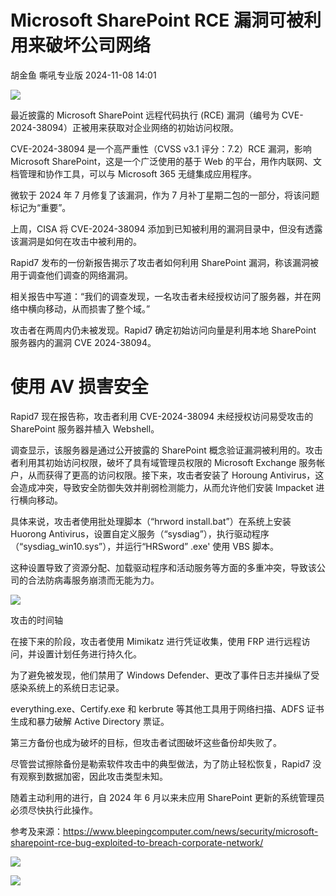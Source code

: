 #  Microsoft SharePoint RCE 漏洞可被利用来破坏公司网络   
胡金鱼  嘶吼专业版   2024-11-08 14:01  
  
![](https://mmbiz.qpic.cn/mmbiz_gif/wpkib3J60o297rwgIksvLibPOwR24tqI8dGRUah80YoBLjTBJgws2n0ibdvfvv3CCm0MIOHTAgKicmOB4UHUJ1hH5g/640?wx_fmt=gif "")  
  
最近披露的 Microsoft SharePoint 远程代码执行 (RCE) 漏洞（编号为 CVE-2024-38094）正被用来获取对企业网络的初始访问权限。  
  
CVE-2024-38094 是一个高严重性（CVSS v3.1 评分：7.2）RCE 漏洞，影响 Microsoft SharePoint，这是一个广泛使用的基于 Web 的平台，用作内联网、文档管理和协作工具，可以与 Microsoft 365 无缝集成应用程序。  
  
微软于 2024 年 7 月修复了该漏洞，作为 7 月补丁星期二包的一部分，将该问题标记为“重要”。  
  
上周，CISA 将 CVE-2024-38094 添加到已知被利用的漏洞目录中，但没有透露该漏洞是如何在攻击中被利用的。   
  
Rapid7 发布的一份新报告揭示了攻击者如何利用 SharePoint 漏洞，称该漏洞被用于调查他们调查的网络漏洞。  
  
相关报告中写道：“我们的调查发现，一名攻击者未经授权访问了服务器，并在网络中横向移动，从而损害了整个域。”   
  
攻击者在两周内仍未被发现。Rapid7 确定初始访问向量是利用本地 SharePoint 服务器内的漏洞 CVE 2024-38094。  
# 使用 AV 损害安全  
  
Rapid7 现在报告称，攻击者利用 CVE-2024-38094 未经授权访问易受攻击的 SharePoint 服务器并植入 Webshell。  
  
调查显示，该服务器是通过公开披露的 SharePoint 概念验证漏洞被利用的。攻击者利用其初始访问权限，破坏了具有域管理员权限的 Microsoft Exchange 服务帐户，从而获得了更高的访问权限。接下来，攻击者安装了 Horoung Antivirus，这会造成冲突，导致安全防御失效并削弱检测能力，从而允许他们安装 Impacket 进行横向移动。  
  
具体来说，攻击者使用批处理脚本（“hrword install.bat”）在系统上安装Huorong Antivirus，设置自定义服务（“sysdiag”），执行驱动程序（“sysdiag_win10.sys”），并运行“HRSword” .exe' 使用 VBS 脚本。  
  
这种设置导致了资源分配、加载驱动程序和活动服务等方面的多重冲突，导致该公司的合法防病毒服务崩溃而无能为力。  
  
![](https://mmbiz.qpic.cn/sz_mmbiz_png/wpkib3J60o296hS5tD8MwVlk7lDqOHyYoKnrRXliaPJLS3iaGOJdXSIGJJlLkIZK16IY3Cp3UQEPtiaZltiaUEn2Mpg/640?wx_fmt=png&from=appmsg "")  
  
攻击的时间轴  
  
在接下来的阶段，攻击者使用 Mimikatz 进行凭证收集，使用 FRP 进行远程访问，并设置计划任务进行持久化。  
  
为了避免被发现，他们禁用了 Windows Defender、更改了事件日志并操纵了受感染系统上的系统日志记录。  
  
everything.exe、Certify.exe 和 kerbrute 等其他工具用于网络扫描、ADFS 证书生成和暴力破解 Active Directory 票证。  
  
第三方备份也成为破坏的目标，但攻击者试图破坏这些备份却失败了。  
  
尽管尝试擦除备份是勒索软件攻击中的典型做法，为了防止轻松恢复，Rapid7 没有观察到数据加密，因此攻击类型未知。  
  
随着主动利用的进行，自 2024 年 6 月以来未应用 SharePoint 更新的系统管理员必须尽快执行此操作。  
  
参考及来源：https://www.bleepingcomputer.com/news/security/microsoft-sharepoint-rce-bug-exploited-to-breach-corporate-network/  
  
![](https://mmbiz.qpic.cn/sz_mmbiz_png/wpkib3J60o296hS5tD8MwVlk7lDqOHyYoaDia27XD7hMw91B9uxicqvM3ZdEiaAzk4JXzM62YGcMgDtticIdLdNfpkw/640?wx_fmt=png&from=appmsg "")  
  
![](https://mmbiz.qpic.cn/sz_mmbiz_png/wpkib3J60o296hS5tD8MwVlk7lDqOHyYoAhKKBMlscnFu3IZu35CgaZVibuGibdgFTbyd8mBd9dA0iclWJaRLlmZzA/640?wx_fmt=png&from=appmsg "")  
  
  
